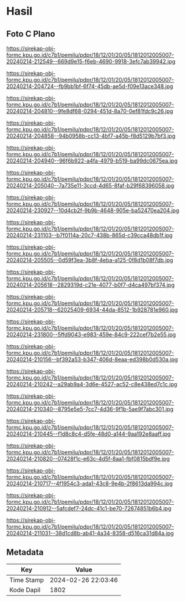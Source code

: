 # Hasil

## Foto C Plano

https://sirekap-obj-formc.kpu.go.id/c7b1/pemilu/pdpr/18/12/01/20/05/1812012005007-20240214-212549--669d9e15-f6eb-4690-9918-3efc7ab39942.jpg

https://sirekap-obj-formc.kpu.go.id/c7b1/pemilu/pdpr/18/12/01/20/05/1812012005007-20240214-204724--fb9bb1bf-6f74-45db-ae5d-f09e13ace348.jpg

https://sirekap-obj-formc.kpu.go.id/c7b1/pemilu/pdpr/18/12/01/20/05/1812012005007-20240214-204810--9fe8df68-0294-451d-8a70-0ef81fdc9c26.jpg

https://sirekap-obj-formc.kpu.go.id/c7b1/pemilu/pdpr/18/12/01/20/05/1812012005007-20240214-204858--94b0958b-cc13-4bf7-a45b-f8d5129b7bf3.jpg

https://sirekap-obj-formc.kpu.go.id/c7b1/pemilu/pdpr/18/12/01/20/05/1812012005007-20240214-204940--96f6b922-a4fa-4979-b519-ba99dc0675ea.jpg

https://sirekap-obj-formc.kpu.go.id/c7b1/pemilu/pdpr/18/12/01/20/05/1812012005007-20240214-205040--7a735e11-3ccd-4d65-8faf-b29f68396058.jpg

https://sirekap-obj-formc.kpu.go.id/c7b1/pemilu/pdpr/18/12/01/20/05/1812012005007-20240214-230927--10d4cb2f-9b9b-4648-905e-ba52470ea204.jpg

https://sirekap-obj-formc.kpu.go.id/c7b1/pemilu/pdpr/18/12/01/20/05/1812012005007-20240214-231103--b7f0114a-20c7-438b-865d-c39cca48db1f.jpg

https://sirekap-obj-formc.kpu.go.id/c7b1/pemilu/pdpr/18/12/01/20/05/1812012005007-20240214-205505--0d59f3ea-3b8f-4eba-a125-0f8d1b08f7db.jpg

https://sirekap-obj-formc.kpu.go.id/c7b1/pemilu/pdpr/18/12/01/20/05/1812012005007-20240214-205618--2829319d-c21e-4077-b0f7-d4ca497bf374.jpg

https://sirekap-obj-formc.kpu.go.id/c7b1/pemilu/pdpr/18/12/01/20/05/1812012005007-20240214-205718--62025409-6934-44da-8512-1b928781e960.jpg

https://sirekap-obj-formc.kpu.go.id/c7b1/pemilu/pdpr/18/12/01/20/05/1812012005007-20240214-231800--5ffd9043-e983-459e-84c9-222cef7b2e55.jpg

https://sirekap-obj-formc.kpu.go.id/c7b1/pemilu/pdpr/18/12/01/20/05/1812012005007-20240214-210156--bf392a53-b347-406d-8eaa-ed398b0d530a.jpg

https://sirekap-obj-formc.kpu.go.id/c7b1/pemilu/pdpr/18/12/01/20/05/1812012005007-20240214-210242--a29ab9a4-3d6e-4527-ac52-c8e438ed7c1c.jpg

https://sirekap-obj-formc.kpu.go.id/c7b1/pemilu/pdpr/18/12/01/20/05/1812012005007-20240214-210340--8795e5e5-7cc7-4d36-9f1b-5ae9f7abc301.jpg

https://sirekap-obj-formc.kpu.go.id/c7b1/pemilu/pdpr/18/12/01/20/05/1812012005007-20240214-210445--f1d8c8c4-d5fe-48d0-a144-9aa192e8aaff.jpg

https://sirekap-obj-formc.kpu.go.id/c7b1/pemilu/pdpr/18/12/01/20/05/1812012005007-20240214-210820--07428f1c-e63c-4d5f-8aa1-fbf0815bdf9e.jpg

https://sirekap-obj-formc.kpu.go.id/c7b1/pemilu/pdpr/18/12/01/20/05/1812012005007-20240214-210717--4f1954c3-ada1-43c8-9e4b-2f8613da994c.jpg

https://sirekap-obj-formc.kpu.go.id/c7b1/pemilu/pdpr/18/12/01/20/05/1812012005007-20240214-210912--5afcdef7-24dc-41c1-be70-72674851b6b4.jpg

https://sirekap-obj-formc.kpu.go.id/c7b1/pemilu/pdpr/18/12/01/20/05/1812012005007-20240214-211031--38d1cd8b-ab41-4a34-8358-d516ca31d84a.jpg


## Metadata

| Key        | Value               |
| ---------- | ------------------- |
| Time Stamp | 2024-02-26 22:03:46 |
| Kode Dapil | 1802                |



